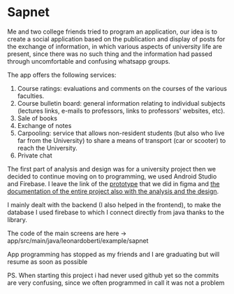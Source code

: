 # Sapnet
Me and two college friends tried to program an application, our idea is to create a social application based on the publication and display of posts for the exchange of information, in which various aspects of university life are present, since there was no such thing and the information had passed through uncomfortable and confusing whatsapp groups.

The app offers the following services:
1. Course ratings: evaluations and comments on the courses of the various faculties.
2. Course bulletin board: general information relating to individual subjects (lectures links, e-mails to professors, links to professors' websites, etc).
3. Sale of books
4. Exchange of notes
5. Carpooling: service that allows non-resident students (but also who live far from the University) to share a means of transport (car or scooter) to reach the University.
6. Private chat


The first part of analysis and design was for a university project then we decided to continue moving on to programming, we used Android Studio and Firebase.
I leave the link of the [prototype](https://www.figma.com/proto/jGUJ68G8nj34majUGd5kiw/home-page?node-id=436%3A11189&scaling=min-zoom&page-id=273%3A2496&starting-point-node-id=436%3A11189) that we did in figma and [the documentation of the entire project also with the analysis and the design](https://github.com/LeonardoBerti07/Sapnet/blob/main/Documentation.pdf).

I mainly dealt with the backend (I also helped in the frontend), to make the database I used firebase to which I connect directly from java thanks to the library.

The code of the main screens are here -> app/src/main/java/leonardoberti/example/sapnet

App programming has stopped as my friends and I are graduating but will resume as soon as possible

PS. When starting this project i had never used github yet so the commits are very confusing, since we often programmed in call it was not a problem
